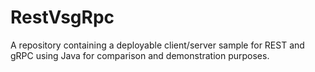 # RestVsgRpc
A repository containing a deployable client/server sample for REST and gRPC using Java for comparison and demonstration purposes.
